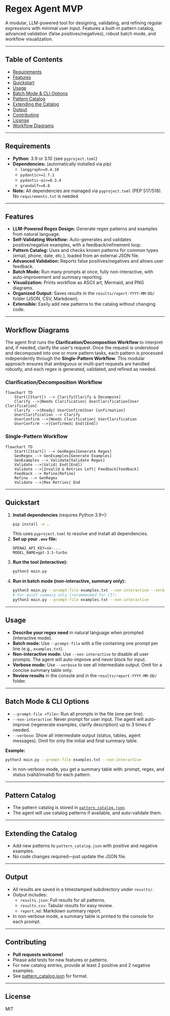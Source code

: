 # Regex Agent MVP

A modular, LLM-powered tool for designing, validating, and refining regular expressions with minimal user input. Features a built-in pattern catalog, advanced validation (false positives/negatives), robust batch mode, and workflow visualization.

---

## Table of Contents
- [Requirements](#requirements)
- [Features](#features)
- [Quickstart](#quickstart)
- [Usage](#usage)
- [Batch Mode & CLI Options](#batch-mode--cli-options)
- [Pattern Catalog](#pattern-catalog)
- [Extending the Catalog](#extending-the-catalog)
- [Output](#output)
- [Contributing](#contributing)
- [License](#license)
- [Workflow Diagrams](#workflow-diagrams)

---

## Requirements
- **Python**: 3.9 or 3.10 (see `pyproject.toml`)
- **Dependencies:** (automatically installed via pip)
  - `langgraph>=0.4.10`
  - `pydantic>=2.7.1`
  - `pydantic-ai>=0.3.4`
  - `grandalf>=0.8`
- **Note:** All dependencies are managed via `pyproject.toml` (PEP 517/518). No `requirements.txt` is needed.

---

## Features
- **LLM-Powered Regex Design:** Generate regex patterns and examples from natural language.
- **Self-Validating Workflow:** Auto-generates and validates positive/negative examples, with a feedback/refinement loop.
- **Pattern Catalog:** Uses and checks known patterns for common types (email, phone, date, etc.), loaded from an external JSON file.
- **Advanced Validation:** Reports false positives/negatives and allows user feedback.
- **Batch Mode:** Run many prompts at once, fully non-interactive, with auto-improvement and summary reporting.
- **Visualization:** Prints workflow as ASCII art, Mermaid, and PNG diagrams.
- **Organized Output:** Saves results in the `results/report-YYYY-MM-DD/` folder (JSON, CSV, Markdown).
- **Extensible:** Easily add new patterns to the catalog without changing code.

---

## Workflow Diagrams

The agent first runs the **Clarification/Decomposition Workflow** to interpret and, if needed, clarify the user's request. Once the request is understood and decomposed into one or more pattern tasks, each pattern is processed independently through the **Single-Pattern Workflow**. This modular approach ensures that ambiguous or multi-part requests are handled robustly, and each regex is generated, validated, and refined as needed.

### Clarification/Decomposition Workflow
```mermaid
flowchart TD
    Start([Start]) --> Clarify[Clarify & Decompose]
    Clarify -->|Needs Clarification| UserClarification[User Clarification]
    Clarify -->|Ready| UserConfirm[User Confirmation]
    UserClarification --> Clarify
    UserConfirm -->|Needs Clarification| UserClarification
    UserConfirm -->|Confirmed| End([End])
```

### Single-Pattern Workflow
```mermaid
flowchart TD
    Start([Start]) --> GenRegex[Generate Regex]
    GenRegex --> GenExamples[Generate Examples]
    GenExamples --> Validate[Validate Regex]
    Validate -->|Valid| End([End])
    Validate -->|Invalid & Retries Left| Feedback[Feedback]
    Feedback --> Refine[Refine]
    Refine --> GenRegex
    Validate -->|Max Retries| End
```

---

## Quickstart
1. **Install dependencies** (requires Python 3.9+):
   ```bash
   pip install -e .
   ```
   This uses `pyproject.toml` to resolve and install all dependencies.
2. **Set up your `.env` file:**
   ```env
   OPENAI_API_KEY=sk-...
   MODEL_NAME=gpt-3.5-turbo
   ```
3. **Run the tool (interactive):**
   ```bash
   python3 main.py
   ```
4. **Run in batch mode (non-interactive, summary only):**
   ```bash
   python3 main.py --prompt-file examples.txt --non-interactive --verbose
   # For quiet summary only (recommended for CI):
   python3 main.py --prompt-file examples.txt --non-interactive
   ```

---

## Usage
- **Describe your regex need** in natural language when prompted (interactive mode).
- **Batch mode:** Use `--prompt-file` with a file containing one prompt per line (e.g., `examples.txt`).
- **Non-interactive mode:** Use `--non-interactive` to disable all user prompts. The agent will auto-improve and never block for input.
- **Verbose mode:** Use `--verbose` to see all intermediate output. Omit for a concise summary table only.
- **Review results** in the console and in the `results/report-YYYY-MM-DD/` folder.

---

## Batch Mode & CLI Options
- `--prompt-file <file>`: Run all prompts in the file (one per line).
- `--non-interactive`: Never prompt for user input. The agent will auto-improve (regenerate examples, clarify description) up to 3 times if needed.
- `--verbose`: Show all intermediate output (status, tables, agent messages). Omit for only the initial and final summary table.

**Example:**
```bash
python3 main.py --prompt-file examples.txt --non-interactive
```
- In non-verbose mode, you get a summary table with: prompt, regex, and status (valid/invalid) for each pattern.

---

## Pattern Catalog
- The pattern catalog is stored in [`pattern_catalog.json`](pattern_catalog.json).
- The agent will use catalog patterns if available, and auto-validate them.

---

## Extending the Catalog
- Add new patterns to `pattern_catalog.json` with positive and negative examples.
- No code changes required—just update the JSON file.

---

## Output
- All results are saved in a timestamped subdirectory under `results/`.
- Output includes:
  - `results.json`: Full results for all patterns.
  - `results.csv`: Tabular results for easy review.
  - `report.md`: Markdown summary report.
- In non-verbose mode, a summary table is printed to the console for each prompt.

---

## Contributing
- **Pull requests welcome!**
- Please add tests for new features or patterns.
- For new catalog entries, provide at least 2 positive and 2 negative examples.
- See [pattern_catalog.json](pattern_catalog.json) for format.

---

## License
MIT
